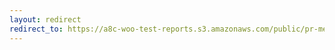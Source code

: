 ```yaml
---
layout: redirect
redirect_to: https://a8c-woo-test-reports.s3.amazonaws.com/public/pr-merge/43487/api/index.html
---
```

